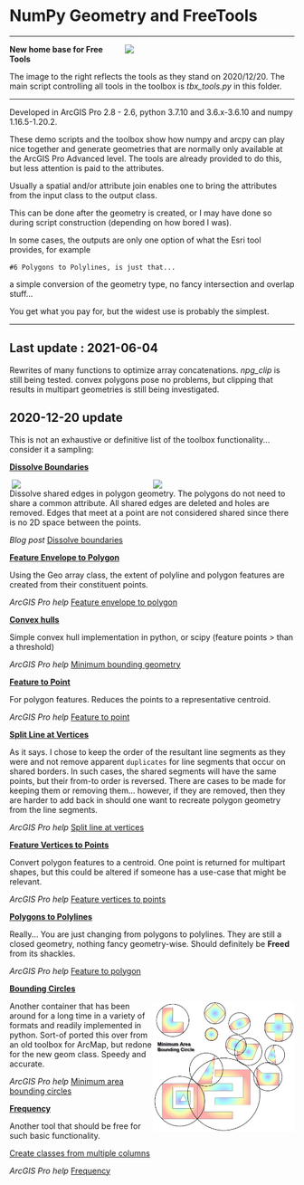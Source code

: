 # NumPy Geometry and FreeTools

----

<!--- This is a comment -->
<!--- https://dan-patterson.github.io/numpy_geometry/ -->
<!--- <a href="url"><img src="https://github.com/Dan-Patterson/numpy_geometry/blob/master/images/Voronoi2.png" align="center" height="auto" width="300" ></a> -->
<!--- ![](images/Voronoi2.png) -->
<!--- The line below is a relative reference.  Make sure that the subdir doesn't begin with a / -->
<img src="images/FreeTools.png" align="right" width="300"/>
<!--- arcpro_npg/images/FreeTools.png -->

**New home base for Free Tools**

The image to the right reflects the tools as they stand on 2020/12/20. 
The main script controlling all tools in the toolbox is *tbx_tools.py* in this folder. 

----

Developed in ArcGIS Pro 2.8 - 2.6, python 3.7.10 and 3.6.x-3.6.10 and numpy 1.16.5-1.20.2.

These demo scripts and the toolbox show how numpy and arcpy can play nice together and generate geometries that are normally only available at the ArcGIS Pro Advanced level.  The tools are already provided to do this, but less attention is paid to the attributes.

Usually a spatial and/or attribute join enables one to bring the attributes from the input class to the output class.

This can be done after the geometry is created, or I may have done so during script construction (depending on how bored I was).

In some cases, the outputs are only one option of what the Esri tool provides, for example

    #6 Polygons to Polylines, is just that... 

a simple conversion of the geometry type, no fancy intersection and overlap stuff... 

You get what you pay for, but the widest use is probably the simplest.

----
## Last update : 2021-06-04 ##
Rewrites of many functions to optimize array concatenations.
*npg_clip* is still being tested.  convex polygons pose no problems, but clipping that results in multipart geometries is still being investigated.

## 2020-12-20 update ##
This is not an exhaustive or definitive list of the toolbox functionality... consider it a sampling:

<ins>**Dissolve Boundaries**</ins>

<img src="images/dissolve_sq2_1.png" align="right" width="250"/> <img src="images/dissolve_sq2_0.png" align="right" width="250"/>
Dissolve shared edges in polygon geometry.  The polygons do not need to share a common attribute.
All shared edges are deleted and holes are removed.  Edges that meet at a point are not considered shared since there is no 2D space between the points.

  *Blog post* [Dissolve boundaries](https://community.esri.com/t5/python-blog/dissolve-boundaries/ba-p/1011337)

<ins>**Feature Envelope to Polygon**</ins>

Using the Geo array class, the extent of polyline and polygon features are created from their constituent points.

  *ArcGIS Pro help* [Feature envelope to polygon](https://pro.arcgis.com/en/pro-app/tool-reference/data-management/feature-envelope-to-polygon.htm)

<ins>**Convex hulls**</ins>

Simple convex hull implementation in python, or scipy (feature points > than a threshold)

  *ArcGIS Pro help* [Minimum bounding geometry](https://pro.arcgis.com/en/pro-app/tool-reference/data-management/minimum-bounding-geometry.htm)

<ins>**Feature to Point**</ins>

For polygon features.  Reduces the points to a representative centroid.

  *ArcGIS Pro help* [Feature to point](https://pro.arcgis.com/en/pro-app/tool-reference/data-management/feature-to-point.htm)

<ins>**Split Line at Vertices**</ins>

As it says.  I chose to keep the order of the resultant line segments as they were and not remove apparent `duplicates` for line segments that occur on shared borders.  In such cases, the shared segments will have the same points, but their from-to order is reversed.  There are cases to be made for keeping them or removing them... however, if they are removed, then they are harder to add back in should one want to recreate polygon geometry from the line segments.

  *ArcGIS Pro help* [Split line at vertices](https://pro.arcgis.com/en/pro-app/tool-reference/data-management/split-line-at-vertices.htm)

<ins>**Feature Vertices to Points**</ins>

Convert polygon features to a centroid.  One point is returned for multipart shapes, but this could be altered if someone has a use-case that might be relevant.

  *ArcGIS Pro help* [Feature vertices to points](https://pro.arcgis.com/en/pro-app/tool-reference/data-management/feature-vertices-to-points.htm)

<ins>**Polygons to Polylines**</ins>

Really... You are just changing from polygons to polylines.  They are still a closed geometry, nothing fancy geometry-wise.  Should definitely be **Freed** from its shackles.

  *ArcGIS Pro help* [Feature to polygon](https://pro.arcgis.com/en/pro-app/tool-reference/data-management/feature-to-polygon.htm)

<ins>**Bounding Circles**</ins>

<img src="images/circles.png" align="right" width="250"/>

Another container that has been around for a long time in a variety of formats and readily implemented in python.  Sort-of ported this over from an old toolbox for ArcMap, but redone for the new geom class.  Speedy and accurate.

  *ArcGIS Pro help* [Minimum area bounding circles](https://pro.arcgis.com/en/pro-app/tool-reference/data-management/minimum-bounding-geometry.htm)


<ins>**Frequency**</ins>

Another tool that should be free for such basic functionality.

[Create classes from multiple columns](https://community.esri.com/blogs/dan_patterson/2016/03/03/create-classes-from-multiple-columns)
    
  *ArcGIS Pro help* [Frequency](https://pro.arcgis.com/en/pro-app/tool-reference/analysis/frequency.htm)



